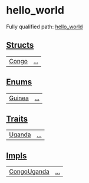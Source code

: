 # hello_world

Fully qualified path: [hello_world](./hello_world.md)


## [Structs](./hello_world-structs.md)

| | |
|:---|:---|
| [Congo](./hello_world-Congo.md) | [...](./hello_world-Congo.md) |

## [Enums](./hello_world-enums.md)

| | |
|:---|:---|
| [Guinea](./hello_world-Guinea.md) | [...](./hello_world-Guinea.md) |

## [Traits](./hello_world-traits.md)

| | |
|:---|:---|
| [Uganda](./hello_world-Uganda.md) | [...](./hello_world-Uganda.md) |

## [Impls](./hello_world-impls.md)

| | |
|:---|:---|
| [CongoUganda](./hello_world-CongoUganda.md) | [...](./hello_world-CongoUganda.md) |
